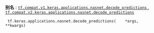 **别名** : [ `tf.compat.v1.keras.applications.nasnet.decode_predictions` ](/api_docs/python/tf/keras/applications/nasnet/decode_predictions), [ `tf.compat.v2.keras.applications.nasnet.decode_predictions` ](/api_docs/python/tf/keras/applications/nasnet/decode_predictions)

```
 tf.keras.applications.nasnet.decode_predictions(    *args,    **kwargs) 
```


